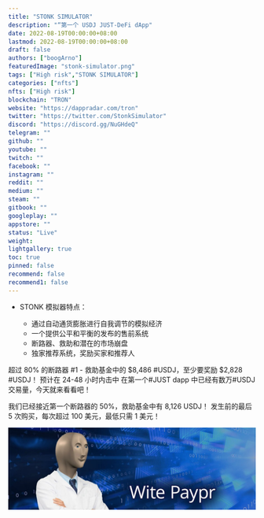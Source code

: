 ```yaml
---
title: "STONK SIMULATOR"
description: "“第一个 USDJ JUST-DeFi dApp"
date: 2022-08-19T00:00:00+08:00
lastmod: 2022-08-19T00:00:00+08:00
draft: false
authors: ["boogArno"]
featuredImage: "stonk-simulator.png"
tags: ["High risk","STONK SIMULATOR"]
categories: ["nfts"]
nfts: ["High risk"]
blockchain: "TRON"
website: "https://dappradar.com/tron"
twitter: "https://twitter.com/StonkSimulator"
discord: "https://discord.gg/NuGHdeQ"
telegram: ""
github: ""
youtube: ""
twitch: ""
facebook: ""
instagram: ""
reddit: ""
medium: ""
steam: ""
gitbook: ""
googleplay: ""
appstore: ""
status: "Live"
weight: 
lightgallery: true
toc: true
pinned: false
recommend: false
recommend1: false
---
```

- STONK 模拟器特点：

  - 通过自动通货膨胀进行自我调节的模拟经济
  - 一个提供公平和平衡的发布的售前系统
  - 断路器、救助和潜在的市场崩盘
  - 独家推荐系统，奖励买家和推荐人

超过 80% 的断路器 #1 - 救助基金中的 $8,486 #USDJ，至少要奖励 $2,828 #USDJ！
预计在 24-48 小时内击中
在第一个#JUST dapp 中已经有数万#USDJ 交易量，今天就来看看吧！

我们已经接近第一个断路器的 50%，救助基金中有 8,126 USDJ！
发生前的最后 5 次购买，每次超过 100 美元，最低只需 1 美元！

![1080x360](1080x360.jpg)